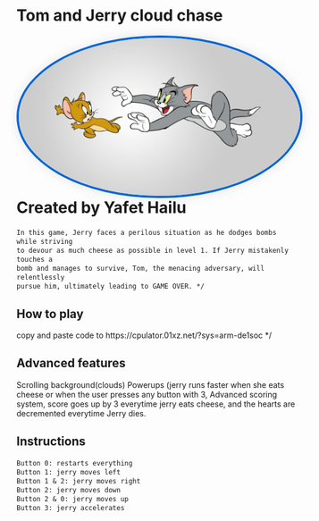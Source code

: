 #  Tom and Jerry cloud chase

<div align="center">
  <img src="tj.jpg" alt="Profile Picture" style="border-radius: 50%; border: 4px solid #0366d6; box-shadow: 0 0 20px rgba(0,0,0,0.1); margin-right: 25px; float: left;"/>
</div>

<h1>Created by Yafet Hailu</h1>

	In this game, Jerry faces a perilous situation as he dodges bombs while striving
	to devour as much cheese as possible in level 1. If Jerry mistakenly touches a 
	bomb and manages to survive, Tom, the menacing adversary, will relentlessly 
	pursue him, ultimately leading to GAME OVER. */
<h2>How to play</h2>
copy and paste code to https://cpulator.01xz.net/?sys=arm-de1soc */
	
<h2>Advanced features</h2>
Scrolling background(clouds)
Powerups (jerry runs faster when she eats cheese or when the user presses any button with 3,
Advanced scoring system, score goes up by 3 everytime jerry eats cheese, and the hearts are decremented everytime Jerry dies.
 
 <h2>Instructions</h2>

	Button 0: restarts everything 
	Button 1: jerry moves left
	Button 1 & 2: jerry moves right
	Button 2: jerry moves down
	Button 2 & 0: jerry moves up
	Button 3: jerry accelerates
